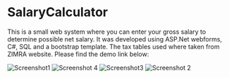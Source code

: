 # SalaryCalculator
This is a small web system where you can enter your gross salary to determine possible net salary. It was developed using ASP.Net webforms, C#, SQL and a bootstrap template. The tax tables used where taken from ZIMRA website. Please find the demo link below:

![Screenshot1](https://github.com/tafadzwaonline/SalaryCalculator/assets/97532736/05ce8d6f-086a-4c08-8c29-744d55cb0f1b)
![Screenshot 4](https://github.com/tafadzwaonline/SalaryCalculator/assets/97532736/494e9314-f709-488a-b711-6b41ff36b977)
![Screenshot3](https://github.com/tafadzwaonline/SalaryCalculator/assets/97532736/80a6e514-2990-40c0-af34-da5685d7cfa6)
![Screenshot 2](https://github.com/tafadzwaonline/SalaryCalculator/assets/97532736/ec803864-aea1-4ade-a4bb-3a38ecf7710c)
